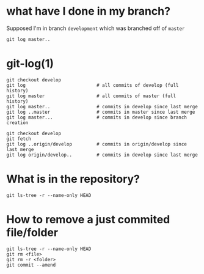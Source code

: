 
# what have I done in my branch?

Supposed I'm in branch `development` which was branched off of `master`

    git log master..

# git-log(1)

    git checkout develop
    git log                          # all commits of develop (full history)
    git log master                   # all commits of master (full history)
    git log master..                 # commits in develop since last merge
    git log ..master                 # commits in master since last merge
    git log master...                # commits in develop since branch creation

    git checkout develop
    git fetch
    git log ..origin/develop         # commits in origin/develop since last merge
    git log origin/develop..         # commits in develop since last merge

# What is in the repository?

    git ls-tree -r --name-only HEAD

# How to remove a just commited file/folder

    git ls-tree -r --name-only HEAD
    git rm <file>
    git rm -r <folder>
    git commit --amend
